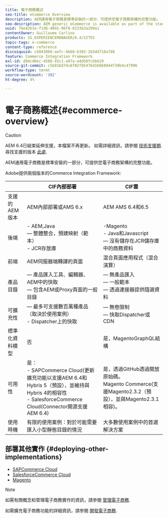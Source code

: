 ```yaml
---
title: 電子商務概述
seo-title: eCommerce Overview
description: AEM通用電子商務是標準安裝的一部分，可提供您電子商務架構的完整功能。
seo-description: AEM generic eCommerce is available as part of the standard installation and provides you with the full functionality of the eCommerce framework.
uuid: 7be42b1e-f1d6-4891-96f8-0133b3a299a1
contentOwner: Guillaume Carlino
products: SG_EXPERIENCEMANAGER/6.4/SITES
topic-tags: e-commerce
content-type: reference
discoiquuid: cb043066-aefc-4b68-b302-2b5dd710a786
feature: Commerce Integration Framework
exl-id: d84cd0ec-4586-45c1-a07a-a4d50fcbb629
source-git-commit: c5b816d74c6f02f85476d16868844f39b4c47996
workflow-type: tm+mt
source-wordcount: '302'
ht-degree: 4%

---
```


# 電子商務概述{#ecommerce-overview}

>[!CAUTION]
>
>AEM 6.4已結束延伸支援，本檔案不再更新。 如需詳細資訊，請參閱 [技術支援期](https://helpx.adobe.com//tw/support/programs/eol-matrix.html). 尋找支援的版本 [此處](https://experienceleague.adobe.com/docs/).

AEM通用電子商務是標準安裝的一部分，可提供您電子商務架構的完整功能。

Adobe提供兩個版本的Commerce Integration Framework:

|  | CIF內部部署 | CIF雲 |
|-------------------------|--------------------------------------------------------------------------------------------------------------------------------------------------------------------------------------------------------|------------------------------------------------------------------------------------------------------------------------|
| 支援的 AEM 版本 | AEM內部部署或AMS 6.x | AEM AMS 6.4和6.5 |
| 後端 | - AEM,Java <br>  — 整體整合，預建映射（範本）<br> - JCR存放庫 | -Magento <br>- Java和Javascript <br> — 沒有儲存在JCR儲存庫中的商務資料 |
| 前端 | AEM伺服器端轉譯的頁面 | 混合頁面應用程式（混合演算） |
| 產品目錄 |  — 產品匯入工具、編輯器、AEM中的快取 <br> — 包含AEM或Proxy頁面的一般目錄 |  — 無產品匯入 <br> — 一般範本 <br> — 透過連接器提供隨選資料 |
| 可擴充性 |  — 最多可支援數百萬種產品（取決於使用案例） <br> - Dispatcher上的快取 |  — 無卷限制 <br> — 快取Dispatcher或CDN |
| 標準化資料模型 | 否 | 是，MagentoGraphQL結構 |
| 可用性 | 是：<br> - SAPCommerce Cloud(更新擴充功能以支援AEM 6.4和Hybris 5（預設），並維持與Hybris 4的相容性 <br>- SalesforceCommerce Cloud(Connector開源支援AEM 6.4) | 是，透過GitHub透過開放原始碼。 <br> Magento Commerce(支援Magento2.3.2（預設），並與Magento2.3.1相容)。 |
| 使用時機 | 有限的使用案例：對於可能需要匯入小型靜態目錄的情況 | 大多數使用案例中的首選解決方案 |


## 部署其他實作 {#deploying-other-implementations}

* [SAPCommerce Cloud](/help/sites-deploying/sap-commerce-cloud.md)
* [SalesforceCommerce Cloud](https://github.com/adobe/commerce-salesforce)
* [Magento](https://www.adobe.io/apis/experiencecloud/commerce-integration-framework/integrations.html#!AdobeDocs/commerce-cif-documentation/master/integrations/02-AEM-Magento.md)

>[!NOTE]
>
>如需有關概念和管理電子商務實作的資訊，請參閱 [管理電子商務](/help/sites-administering/ecommerce.md).
>
>如需擴充電子商務功能的詳細資訊，請參閱 [開發電子商務](/help/sites-developing/ecommerce.md).
